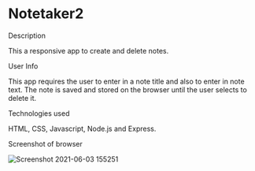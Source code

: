 # Notetaker2
Description

This a responsive app to create and delete notes.  


User Info

This app requires the user to enter in a note title and also to enter in note text.  The note is saved and stored on the browser until the user selects to delete it. 


Technologies used

HTML, CSS, Javascript, Node.js and Express.


Screenshot of browser

![Screenshot 2021-06-03 155251](https://user-images.githubusercontent.com/69978605/120716970-085d6e00-c484-11eb-8dcf-396604a35370.png)









